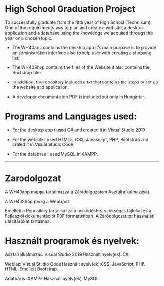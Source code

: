 # High School Graduation Project

To successfully graduate from the fifth year of High School (Technikum) One of the requirements was to plan and
create a website, a desktop application and a database using the knowledge we acquired through the year on a chosen
topic.

- The WH40app contains the desktop app it's main purpose is to provide an administration interface also to help user with creating a shopping list.

- The WH40Shop contains the files of the Website it also contains the Bootstrap files.

- In addition, the repository includes a txt that contains the steps to set up the website and application.

- A developer documentation PDF is included but only in Hungarian.

# Programs and Languages used:

- For the desktop app i used C# and created it in Visual Studio 2019

- For the website i used HTML5, CSS, Javascript, PHP, Bootstrap and crated it in Visual Studio Code.

- For the database i used MySQL in XAMPP.

--------------------------------------------------------------------------------------------------------

# Zarodolgozat

A WH40app mappa tartalmazza a Záródolgozatom Asztali alkalmazását.

A WH40Shop pedig a Weblapot.

Emellett a Repository tartalmazza a működéshez szükséges fájlokat és a Fejlesztői dokumentációt PDF formátumban.
A Záródolgozat.txt használati utasításokat tartalmaz.

# Használt programok és nyelvek:

Asztali alkalmazás: Visual Studio 2019    Használt nyelv(ek): C#.

Weblap: Visual Studio Code    Használt nyelv(ek):CSS, JavaScript, PHP, HTML,
Emellett Bootstrap.

Adatbázis: XAMPP    Használt nyelv(ek): MySQL.

